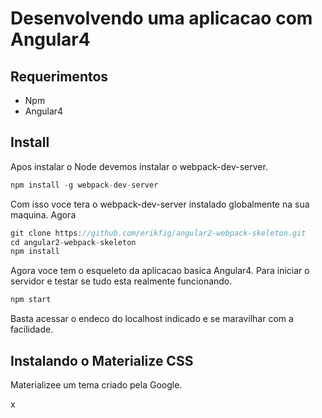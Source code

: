 # Desenvolvendo uma aplicacao com Angular4

## Requerimentos

* Npm
* Angular4


## Install

Apos instalar o Node devemos instalar o webpack-dev-server.
```js
npm install -g webpack-dev-server
```
Com isso voce tera o webpack-dev-server instalado globalmente na sua maquina.
Agora
```js
git clone https://github.com/erikfig/angular2-webpack-skeleton.git
cd angular2-webpack-skeleton
npm install
```
Agora voce tem o esqueleto da aplicacao basica Angular4.
Para iniciar o servidor e testar se tudo esta realmente funcionando.
```js
npm start
```
Basta acessar o endeco do localhost indicado e se maravilhar com a facilidade.


## Instalando o Materialize CSS

Materializee um tema criado pela Google.













x
